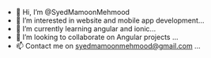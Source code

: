 - 👋 Hi, I’m @SyedMamoonMehmood
- 👀 I’m interested in website and mobile app development...
- 🌱 I’m currently learning angular and ionic...
- 💞️ I’m looking to collaborate on Angular projects   ...
- 📫 Contact me on syedmamoonmehmood@gmail.com ...

<!---
SyedMamoon/SyedMamoon is a ✨ special ✨ repository because its `README.md` (this file) appears on your GitHub profile.
You can click the Preview link to take a look at your changes.
--->

